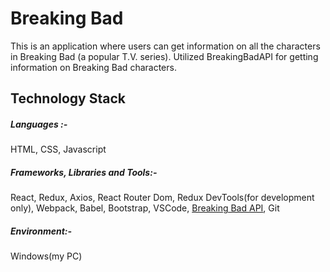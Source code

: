# Breaking Bad

This is an application where users can get information on all the characters in Breaking Bad (a popular T.V. series). Utilized BreakingBadAPI for getting information on Breaking Bad characters.

## Technology Stack

##### Languages :-

HTML, CSS, Javascript

##### Frameworks, Libraries and Tools:-

React, Redux, Axios, React Router Dom, Redux DevTools(for development only), Webpack, Babel, Bootstrap, VSCode, [Breaking Bad API](https://breakingbadapi.com/documentation), Git

##### Environment:-

Windows(my PC)
